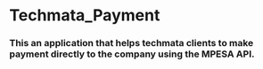 # Techmata_Payment

### This an application that helps techmata clients to make payment directly to the company using the MPESA API. 

